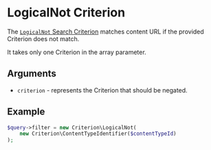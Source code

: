 # LogicalNot Criterion

The [`LogicalNot` Search Criterion](https://github.com/ezsystems/ezplatform-kernel/blob/v1.0.0/eZ/Publish/API/Repository/Values/Content/Query/Criterion/LogicalNot.php)
matches content URL if the provided Criterion does not match.

It takes only one Criterion in the array parameter.

## Arguments

- `criterion` - represents the Criterion that should be negated.

## Example

``` php
$query->filter = new Criterion\LogicalNot(
    new Criterion\ContentTypeIdentifier($contentTypeId)
);
```
